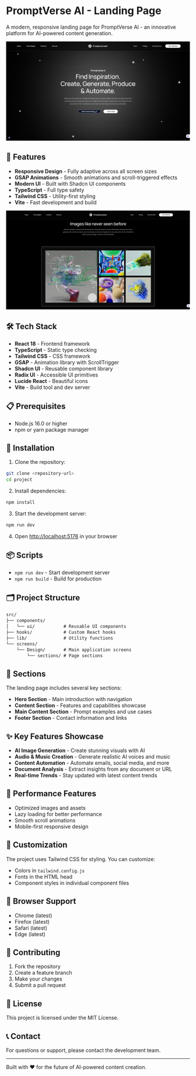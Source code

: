 # PromptVerse AI - Landing Page

A modern, responsive landing page for PromptVerse AI - an innovative platform for AI-powered content generation.

![Hero Section](./public/screenshots/image1.png)

## 🚀 Features

- **Responsive Design** - Fully adaptive across all screen sizes
- **GSAP Animations** - Smooth animations and scroll-triggered effects
- **Modern UI** - Built with Shadcn UI components
- **TypeScript** - Full type safety
- **Tailwind CSS** - Utility-first styling
- **Vite** - Fast development and build

![Features Section](./public/screenshots/image2.png)

## 🛠️ Tech Stack

- **React 18** - Frontend framework
- **TypeScript** - Static type checking
- **Tailwind CSS** - CSS framework
- **GSAP** - Animation library with ScrollTrigger
- **Shadcn UI** - Reusable component library
- **Radix UI** - Accessible UI primitives
- **Lucide React** - Beautiful icons
- **Vite** - Build tool and dev server

## 📋 Prerequisites

- Node.js 16.0 or higher
- npm or yarn package manager

## 🔧 Installation

1. Clone the repository:
```bash
git clone <repository-url>
cd project
```

2. Install dependencies:
```bash
npm install
```

3. Start the development server:
```bash
npm run dev
```

4. Open [http://localhost:5176](http://localhost:5176) in your browser

## 📦 Scripts

- `npm run dev` - Start development server
- `npm run build` - Build for production

## 🗂️ Project Structure

```
src/
├── components/
│   └── ui/           # Reusable UI components
├── hooks/            # Custom React hooks
├── lib/              # Utility functions
└── screens/
    └── Design/       # Main application screens
        └── sections/ # Page sections
```

## 🎨 Sections

The landing page includes several key sections:

- **Hero Section** - Main introduction with navigation
- **Content Section** - Features and capabilities showcase
- **Main Content Section** - Prompt examples and use cases
- **Footer Section** - Contact information and links

## ✨ Key Features Showcase

- **AI Image Generation** - Create stunning visuals with AI
- **Audio & Music Creation** - Generate realistic AI voices and music
- **Content Automation** - Automate emails, social media, and more
- **Document Analysis** - Extract insights from any document or URL
- **Real-time Trends** - Stay updated with latest content trends

## 🎯 Performance Features

- Optimized images and assets
- Lazy loading for better performance
- Smooth scroll animations
- Mobile-first responsive design

## 🔧 Customization

The project uses Tailwind CSS for styling. You can customize:

- Colors in `tailwind.config.js`
- Fonts in the HTML head
- Component styles in individual component files

## 📱 Browser Support

- Chrome (latest)
- Firefox (latest)
- Safari (latest)
- Edge (latest)

## 🤝 Contributing

1. Fork the repository
2. Create a feature branch
3. Make your changes
4. Submit a pull request

## 📄 License

This project is licensed under the MIT License.

## 📞 Contact

For questions or support, please contact the development team.

---

Built with ❤️ for the future of AI-powered content creation.